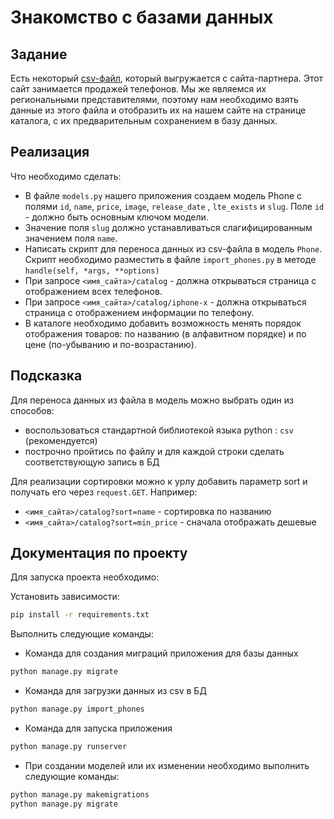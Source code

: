 # Знакомство с базами данных

## Задание

Есть некоторый [csv-файл](./phones.csv), который выгружается с сайта-партнера. Этот сайт занимается продажей телефонов.
Мы же являемся их региональными представителями, поэтому нам необходимо взять данные из этого файла и отобразить их на
нашем сайте на странице каталога, с их предварительным сохранением в базу данных.

## Реализация

Что необходимо сделать:

* В файле `models.py` нашего приложения создаем модель Phone с полями `id`, `name`, `price`, `image`, `release_date`
  , `lte_exists` и `slug`. Поле `id` - должно быть основным ключом модели.
* Значение поля `slug` должно устанавливаться слагифицированным значением поля `name`.
* Написать скрипт для переноса данных из csv-файла в модель `Phone`. Скрипт необходимо разместить в
  файле `import_phones.py` в методе `handle(self, *args, **options)`
* При запросе `<имя_сайта>/catalog` - должна открываться страница с отображением всех телефонов.
* При запросе `<имя_сайта>/catalog/iphone-x` - должна открываться страница с отображением информации по телефону.
* В каталоге необходимо добавить возможность менять порядок отображения товаров: по названию (в алфавитном порядке) и по
  цене (по-убыванию и по-возрастанию).

## Подсказка

Для переноса данных из файла в модель можно выбрать один из способов:

* воспользоваться стандартной библиотекой языка python : `csv` (рекомендуется)
* построчно пройтись по файлу и для каждой строки сделать соответствующую запись в БД

Для реализации сортировки можно к урлу добавить параметр sort и получать его через `request.GET`. Например:

* `<имя_сайта>/catalog?sort=name` - сортировка по названию
* `<имя_сайта>/catalog?sort=min_price` - сначала отображать дешевые

## Документация по проекту

Для запуска проекта необходимо:

Установить зависимости:

```bash
pip install -r requirements.txt
```

Выполнить следующие команды:

* Команда для создания миграций приложения для базы данных

```bash
python manage.py migrate
```

* Команда для загрузки данных из csv в БД

```bash
python manage.py import_phones
```

* Команда для запуска приложения

```bash
python manage.py runserver
```

* При создании моделей или их изменении необходимо выполнить следующие команды:

```bash
python manage.py makemigrations
python manage.py migrate
```

